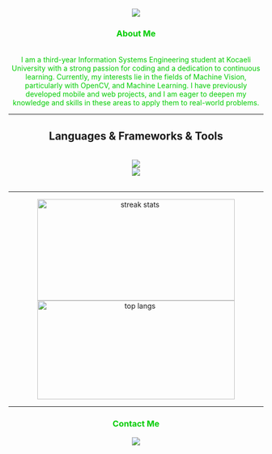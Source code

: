 
<h1 align="center">
  <img src="https://readme-typing-svg.herokuapp.com/?font=Righteous&size=35&color=00CC00&center=true&vCenter=true&width=500&height=70&duration=6000&lines=I'm+Barış+Fahri+Kahrıman!;" />
</h1>
<h3 align="center" style="color:#00CC00;">About Me</h3>
<br/>
<div align="center" style="color:#00CC00;">
  I am a third-year Information Systems Engineering student at Kocaeli University with a strong passion for coding and a dedication to continuous learning. Currently, my interests lie in the fields of Machine Vision, particularly with OpenCV, and Machine Learning. I have previously developed mobile and web projects, and I am eager to deepen my knowledge and skills in these areas to apply them to real-world problems.
</div>


 <hr/>
 
<h2 align="center">Languages & Frameworks & Tools</h2>
<br/>
<div align="center">
    <img src="https://skillicons.dev/icons?i=linux,python,cs,php,html,css,js" /><br>
    <img src="https://skillicons.dev/icons?i=flutter,firebase,mysql,tailwind,bootstrap,figma,git" /><br>
</div>

<br/>
<hr/>
<div align="center">
  <img width=390 height=200 src="https://github-readme-streak-stats.herokuapp.com/?user=BarisFK&count_private=true&theme=gotham&border_radius=10" alt="streak stats"/>
  <img width=390 height=195 src="https://github-readme-stats.vercel.app/api/top-langs/?username=BarisFK&hide=HTML&langs_count=8&layout=compact&theme=gotham&border_radius=10&size_weight=0.5&count_weight=0.5&exclude_repo=github-readme-stats" alt="top langs" />
</div>

<hr/>
<h3 align="center" style="color:#00CC00;">Contact Me</h3>
  <div align="center">
    <a href="https://linkedin.com/in/pedro-sales-muniz" target="_blank">
    <img src="https://img.shields.io/badge/LinkedIn-0077B5?style=for-the-badge&logo=linkedin&logoColor=white" target="_blank" />
  </a>
    </div>
